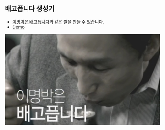 ## 배고픕니다 생성기
* [이명박은 배고픕니다](https://namu.wiki/w/%EC%9D%B4%EB%AA%85%EB%B0%95%EC%9D%80%20%EB%B0%B0%EA%B3%A0%ED%94%95%EB%8B%88%EB%8B%A4)와 같은 짤을 만들 수 있습니다.
* [Demo](https://atik.kr/hungry)

![mbishungry](hungry.jpg)
